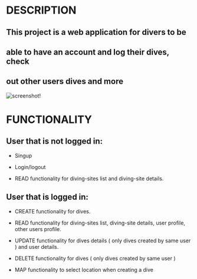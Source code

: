 # DESCRIPTION

## This project is a web application for divers to be 
## able to have an account and log their dives, check 
## out other users dives and more

![screenshot!]()

# FUNCTIONALITY

## User that is not logged in:

-   Singup
-   Login/logout

-   READ functionality for diving-sites list and diving-site details.

## User that is logged in:

-   CREATE functionality for dives.
-   READ functionality for diving-sites list, diving-site details, 
    user profile, other users profile.
-   UPDATE functionality for dives details ( only dives created by same user ) and user details.
-   DELETE functionality for dives ( only dives created by same user )

-   MAP functionality to select location when creating a dive
